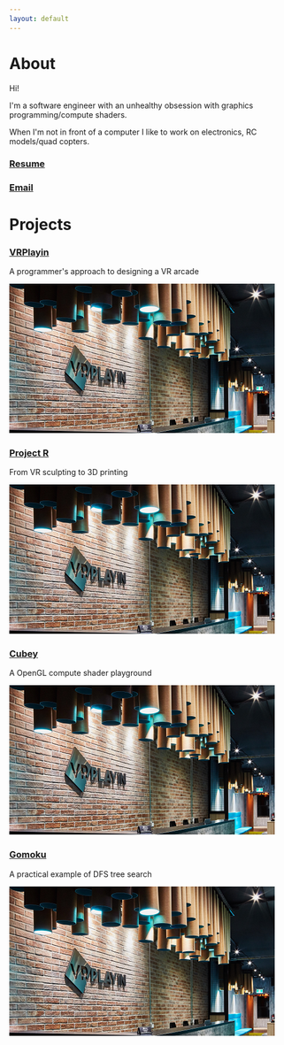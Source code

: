 ```yaml
---
layout: default
---
```


# About

Hi!

I'm a software engineer with an unhealthy obsession with graphics programming/compute shaders.

When I'm not in front of a computer I like to work on electronics, RC models/quad copters.

### [Resume](./assets/bryan_resume.pdf)

### [Email](mailto:byebyebryan@gmail.com)

# Projects

### [VRPlayin](./vrplayin.html)

A programmer's approach to designing a VR arcade

[![vrplayin](./assets/img/vrplayin.png)](./vrplayin.html)

### [Project R](./projectr.html)

From VR sculpting to 3D printing

[![projectr](./assets/img/vrplayin.png)](./projectr.html)

### [Cubey](./cubey.html)

A OpenGL compute shader playground

[![cubey](./assets/img/vrplayin.png)](./cubey.html)

### [Gomoku](./gomoku.html)

A practical example of DFS tree search

[![gomoku](./assets/img/vrplayin.png)](./gomoku.html)
